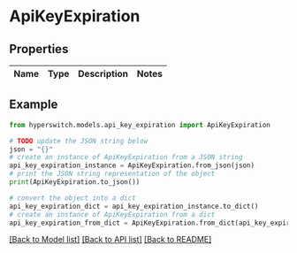 # ApiKeyExpiration


## Properties

Name | Type | Description | Notes
------------ | ------------- | ------------- | -------------

## Example

```python
from hyperswitch.models.api_key_expiration import ApiKeyExpiration

# TODO update the JSON string below
json = "{}"
# create an instance of ApiKeyExpiration from a JSON string
api_key_expiration_instance = ApiKeyExpiration.from_json(json)
# print the JSON string representation of the object
print(ApiKeyExpiration.to_json())

# convert the object into a dict
api_key_expiration_dict = api_key_expiration_instance.to_dict()
# create an instance of ApiKeyExpiration from a dict
api_key_expiration_from_dict = ApiKeyExpiration.from_dict(api_key_expiration_dict)
```
[[Back to Model list]](../README.md#documentation-for-models) [[Back to API list]](../README.md#documentation-for-api-endpoints) [[Back to README]](../README.md)


